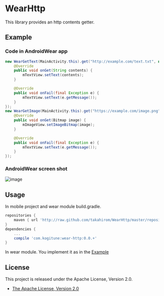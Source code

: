 WearHttp
======
This library provides an http contents getter.

## Example
### Code in AndroidWear app
```java
new WearGetText(MainActivity.this).get("http://example.com/text.txt", new WearGetText.WearGetCallBack() {
    @Override
    public void onGet(String contents) {
        mTextView.setText(contents);
    }

    @Override
    public void onFail(final Exception e) {
        mTextView.setText(e.getMessage());
    }
});
new WearGetImage(MainActivity.this).get("https://example.com/image.png", new WearGetImage.WearGetCallBack() {
    @Override
    public void onGet(Bitmap image) {
        mImageView.setImageBitmap(image);
    }

    @Override
    public void onFail(final Exception e) {
        mTextView.setText(e.getMessage());
    }
});
```
### AndroidWear screen shot  
![image](https://cloud.githubusercontent.com/assets/1386930/4348768/7b2bb5f0-419a-11e4-946b-1587e970b6e9.png)  


## Usage  
In mobile project and wear module build.gradle.
```groovy
repositories {
    maven { url 'http://raw.github.com/takahirom/WearHttp/master/repository/' }
}
dependencies {
    ...
    compile 'com.kogitune:wear-http:0.0.+'
}
```

In wear module. You implement it as in the [Example](#example)


## License

This project is released under the Apache License, Version 2.0.

* [The Apache License, Version 2.0](http://www.apache.org/licenses/LICENSE-2.0)
